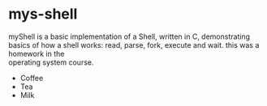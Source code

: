 # mys-shell
myShell is a basic implementation of a Shell, written in C, demonstrating basics of how a shell works: read, parse, fork, execute and wait. this was a homework in the<br/> operating system course.<br/>
<ul>
  <li>Coffee</li>
  <li>Tea</li>
  <li>Milk</li>
</ul>

